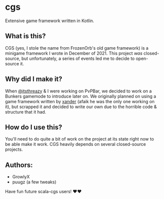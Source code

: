 # cgs
Extensive game framework written in Kotlin.

## What is this?
CGS (yes, I stole the name from FrozenOrb's old game framework) is a minigame framework I wrote in December of 2021. This project *was* closed-source, but unfortunately, a series of events led me to decide to open-source it.

## Why did I make it?
When [@itsthreazy](https://twitter.com/itsthreazy) & I were working on PvPBar, we decided to work on a Bunkers gamemode to introduce later on. We originally planned on using a game framework written by [xander](https://github.com/xanderume) (afaik he was the only one working on it), but scrapped it and decided to write our own due to the horrible code & structure that it had.

## How do I use this?
You'll need to do quite a bit of work on the project at its state right now to be able make it work. CGS heavily depends on several closed-source projects.

## Authors:
- GrowlyX
- puugz (a few tweaks)

Have fun future scala-cgs users! ❤️❤️
